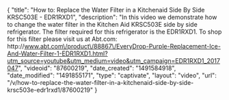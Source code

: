 {
    "title": "How to: Replace the Water Filter in a Kitchenaid Side By Side KRSC503E - EDR1RXD1",
    "description": "In this video we demonstrate how to change the water filter in the Kitchen Aid KRSC503E side by side refrigerator.  The filter required for this refrigerator is the EDR1RXD1.  To shop for this filter please visit us at Abt.com: http:\/\/www.abt.com\/product\/88867\/EveryDrop-Purple-Replacement-Ice-And-Water-Filter-1-EDR1RXD1.html?utm_source=youtube&utm_medium=video&utm_campaign=EDR1RXD1_2017047",
    "videoid": "87600219",
    "date_created": "1491584918",
    "date_modified": "1491855171",
    "type": "captivate",
    "layout": "video",
    "url": "\/v\/how-to-replace-the-water-filter-in-a-kitchenaid-side-by-side-krsc503e-edr1rxd1\/87600219"
}